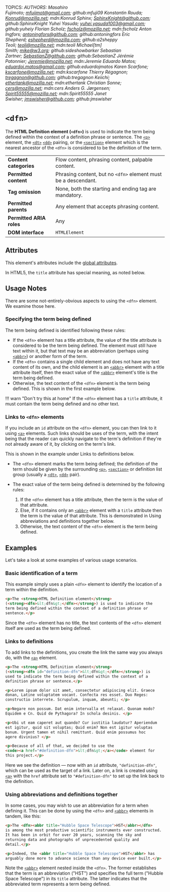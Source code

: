 TOPICS: <dfn>
AUTHORS: Masahiro Fujimoto; mfujimot@gmail.com; github:mfuji09
         Konstantin Rouda; Konrud@mozilla.net; mdn:Konrud
         Sphinx; SphinxKnight@github.com; github:SphinxKnight
         Yuhei Yasuda; yuhei.yasuda1003@gmail.com; github:yuheiy
         Florian Scholz; fscholz@mozilla.net; mdn:fscholz
         Anton Ingfors; antoningfors@github.com; github:antoningfors
         Eric Shepherd; eshepherd@mozilla.com; github:a2sheppy
         Teoli; teoli@mozilla.net; mdn:teoli
         Michael[tm] Smith; mike@w3.org; github:sideshowbarker
         Sebastian Zartner; SebastianZ@github.com; github:SebastianZ
         Jérémie Patonnier; Jeremie@mozilla.net; mdn:Jeremie
         Eduardo Matos; eduardoj.matos@gmail.com; github:eduardojmatos
         Karen Scarfone; kscarfone@mozilla.net; mdn:kscarfone
         Thierry Régagnon; tregagnon@github.com; github:tregagnon
         Keiichi; ethertank@mozilla.net; mdn:ethertank
         Christian Sonne; cers@mozilla.net; mdn:cers
         Anders G. Jørgensen; Spirit55555@mozilla.net; mdn:Spirit55555
         Janet Swisher; jmswisher@github.com; github:jmswisher

# `<dfn>`

The **HTML Definition element (`<dfn>`)** is used to indicate the term being defined within the
context of a definition phrase or sentence. The [`<p>`](/en/webfrontend/<p>) element, the [`<dt>`](/en/webfrontend/<dt>)
[`<dd>`](/en/webfrontend/<dd>) pairing, or the [`<section>`](/en/webfrontend/<section>)
element which is the nearest ancestor of the `<dfn>` is considered to be the definition of the term.

|  |  |
| :-- | :-- |
| **Content categories** | Flow content, phrasing content, palpable content.|
| **Permitted content** | Phrasing content, but no `<dfn>` element must be a descendant. |
| **Tag omission** | None, both the starting and ending tag are mandatory. |
| **Permitted parents** | Any element that accepts phrasing content. |
| **Permitted ARIA roles** | Any |
| **DOM interface** | `HTMLElement` |

## Attributes

This element's attributes include the [global attributes](/en/webfrontend/HTML_Global_Attributes).

In HTML5, the `title` attribute has special meaning, as noted below.

## Usage Notes

There are some not-entirely-obvious aspects to using the `<dfn>` element. We examine those here.

### Specifying the term being defined

The term being defined is identified following these rules:

- If the `<dfn>` element has a title attribute, the value of the title attribute is considered to be
the term being defined. The element must still have text within it, but that text may be an
abbreviation (perhaps using [`<abbr>`](/en/webfrontend/<abbr>)) or another form of the term.
- If the `<dfn>` contains a single child element and does not have any text content of its own,
and the child element is an [`<abbr>`](/en/webfrontend/<abbr>) element with a title attribute
itself, then the exact value of the [`<abbr>`](/en/webfrontend/<abbr>) element's title is the
term being defined.
- Otherwise, the text content of the `<dfn>` element is the term being defined.
This is shown in the first example below.

!!! warn "Don't try this at home"
    If the `<dfn>` element has a `title` attribute, it must contain the term being
    defined and no other text.

### Links to `<dfn>` elements

If you include an `id` attribute on the `<dfn>` element, you can then link to it using
[`<a>`](/en/webfrontend/<a>) elements. Such links should be uses of the term, with the
intent being that the reader can quickly navigate to the term's definition if they're not
already aware of it, by clicking on the term's link.

This is shown in the example under Links to definitions below.

- The `<dfn>` element marks the term being defined; the definition of the term should be given by
the surrounding [`<p>`](/en/webfrontend/<p>), [`<section>`](/en/webfrontend/<section>)
or definition list group (usually a [`<dt>`](/en/webfrontend/<dt>),
[`<dd>`](/en/webfrontend/<dd>) pair).

- The exact value of the term being defined is determined by the following rules:
  1. If the `<dfn>` element has a title attribute, then the term is the value of that attribute.
  2. Else, if it contains only an [`<abbr>`](/en/webfrontend/<abbr>) element with a `title` attribute
then the term is the value of that attribute. This is demonstrated in
Using abbreviations and definitions together below.
  3. Otherwise, the text content of the `<dfn>` element is the term being defined.

## Examples

Let's take a look at some examples of various usage scenarios.

### Basic identification of a term

This example simply uses a plain `<dfn>` element to identify the location of a term within the definition.

```html
<p>The <strong>HTML Definition element</strong>
(<strong><dfn>&lt;dfn&gt;</dfn></strong>) is used to indicate the
term being defined within the context of a definition phrase or
sentence.</p>
```

Since the `<dfn>` element has no title, the text contents of the `<dfn>` element itself are used
as the term being defined.

### Links to definitions

To add links to the definitions, you create the link the same way you always do,
with the [`<a>`](/en/webfrontend/<a>) element.

```html
<p>The <strong>HTML Definition element</strong>
(<strong><dfn id="definition-dfn">&lt;dfn&gt;</dfn></strong>) is
used to indicate the term being defined within the context of a
definition phrase or sentence.</p>

<p>Lorem ipsum dolor sit amet, consectetur adipiscing elit. Graece
donan, Latine voluptatem vocant. Confecta res esset. Duo Reges:
constructio interrete. Scrupulum, inquam, abeunti; </p>

<p>Negare non possum. Dat enim intervalla et relaxat. Quonam modo?
Equidem e Cn. Quid de Pythagora? In schola desinis. </p>

<p>Ubi ut eam caperet aut quando? Cur iustitia laudatur? Aperiendum
est igitur, quid sit voluptas; Quid enim? Non est igitur voluptas
bonum. Urgent tamen et nihil remittunt. Quid enim possumus hoc
agere divinius? </p>

<p>Because of all of that, we decided to use the
<code><a href="#definition-dfn">&lt;dfn&gt;</a></code> element for
this project.</p>
```

Here we see the definition — now with an `id` attribute, `"definition-dfn"`, which can be
used as the target of a link. Later on, a link is created using [`<a>`](/en/webfrontend/<a>)
with the `href` attribute set to `"#definition-dfn"` to set up the link back to the definition.

### Using abbreviations and definitions together

In some cases, you may wish to use an abbreviation for a term when defining it. This can be done by
using the `<dfn>` and [`<abbr>`](/en/webfrontend/<abbr>) elements in tandem, like this:

```html
<p>The <dfn><abbr title="Hubble Space Telescope">HST</abbr></dfn>
is among the most productive scientific instruments ever constructed.
It has been in orbit for over 20 years, scanning the sky and
returning data and photographs of unprecedented quality and
detail.</p>

<p>Indeed, the <abbr title="Hubble Space Telescope">HST</abbr> has
arguably done more to advance science than any device ever built.</p>
```

Note the [`<abbr>`](/en/webfrontend/<abbr>) element nested inside the `<dfn>`. The former
establishes that the term is an abbreviation ("HST") and specifies the full term
("Hubble Space Telescope") in its `title` attribute. The latter indicates that the abbreviated term
represents a term being defined.
